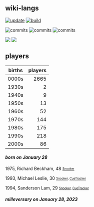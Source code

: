 ## wiki-langs
[![update](https://github.com/dreamerminsk/wiki-langs/actions/workflows/update-tables.yml/badge.svg)](https://github.com/dreamerminsk/wiki-langs/actions/workflows/update-tables.yml)
[![build](https://github.com/dreamerminsk/wiki-langs/actions/workflows/build.yml/badge.svg)](https://github.com/dreamerminsk/wiki-langs/actions/workflows/build.yml)

![commits](https://img.shields.io/github/commit-activity/y/dreamerminsk/wiki-langs)
![commits](https://img.shields.io/github/commit-activity/m/dreamerminsk/wiki-langs)
![commits](https://img.shields.io/github/commit-activity/w/dreamerminsk/wiki-langs)

![](https://img.shields.io/github/languages/code-size/dreamerminsk/wiki-langs)
![](https://img.shields.io/github/repo-size/dreamerminsk/wiki-langs)

## players
| births | players |
| :----: | ------: |
| 0000s | 2665 |
| 1930s | 2 |
| 1940s | 9 |
| 1950s | 13 |
| 1960s | 52 |
| 1970s | 144 |
| 1980s | 175 |
| 1990s | 218 |
| 2000s | 86 |

#### ***born on January 28***
1975, Richard Beckham, 48 <sub><sup>[Snooker](http://www.snooker.org/res/index.asp?player=234)</sup></sub>

1993, Michael Leslie, 30 <sub><sup>[Snooker](http://www.snooker.org/res/index.asp?player=528), [CueTracker](http://cuetracker.net/Players/michael-leslie/)</sup></sub>

1994, Sanderson Lam, 29 <sub><sup>[Snooker](http://www.snooker.org/res/index.asp?player=621), [CueTracker](http://cuetracker.net/Players/sanderson-lam/)</sup></sub>


#### ***milleversary on January 28, 2023***



